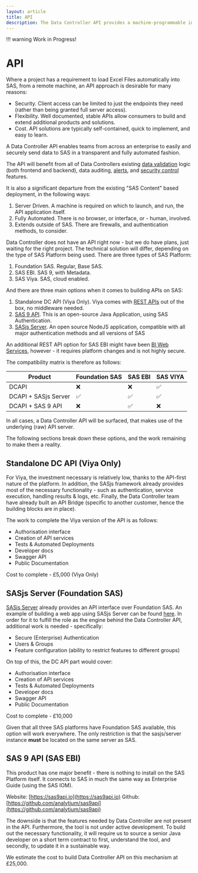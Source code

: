 ```yaml
---
layout: article
title: API
description: The Data Controller API provides a machine-programmable interface for loading spreadsheets into SAS
---
```


!!! warning
    Work in Progress!

# API

Where a project has a requirement to load Excel Files automatically into SAS, from a remote machine, an API approach is desirable for many reasons:

* Security.  Client access can be limited to just the endpoints they need (rather than being granted full server access).
* Flexibility.  Well documented, stable APIs allow consumers to build and extend additional products and solutions.
* Cost. API solutions are typically self-contained, quick to implement, and easy to learn.

A Data Controller API enables teams from across an enterprise to easily and securely send data to SAS in a transparent and fully automated fashion.

The API will benefit from all of Data Controllers existing [data validation](https://docs.datacontroller.io/dcc-validations/) logic (both frontend and backend), data auditing, [alerts](https://docs.datacontroller.io/emails/), and [security control](https://docs.datacontroller.io/dcc-security/) features.

It is also a significant departure from the existing "SAS Content" based deployment, in the following ways:

1. Server Driven.  A machine is required on which to launch, and run, the API application itself.
2. Fully Automated.  There is no browser, or interface, or - human, involved.
3. Extends outside of SAS.  There are firewalls, and authentication methods, to consider.

Data Controller does not have an API right now - but we do have plans, just waiting for the right project.  The technical solution will differ, depending on the type of SAS Platform being used.  There are three types of SAS Platform:

1. Foundation SAS.  Regular, Base SAS.
2. SAS EBI.  SAS 9, with Metadata.
3. SAS Viya.  SAS, cloud enabled.

And there are three main options when it comes to building APIs on SAS:

1. Standalone DC API (Viya Only).  Viya comes with [REST APIs](https://developer.sas.com/apis/rest/) out of the box, no middleware needed.
2. [SAS 9 API](https://github.com/analytium/sas9api).  This is an open-source Java Application, using SAS Authentication.
3. [SASjs Server](https://github.com/sasjs/server). An open source NodeJS application, compatible with all major authentication methods and all versions of SAS

An additional REST API option for SAS EBI might have been [BI Web Services](https://documentation.sas.com/doc/en/bicdc/9.4/bimtag/p1acycjd86du2hn11czxuog9x0ra.htm), however - it requires platform changes and is not highly secure.

The compatibility matrix is therefore as follows:

| Product | Foundation SAS| SAS EBI | SAS VIYA |
|---|---|---|---|
| DCAPI | ❌ | ❌ | ✅ |
| DCAPI + SASjs Server | ✅ | ✅ | ✅ |
| DCAPI + SAS 9 API | ❌ | ✅ | ❌ |

In all cases, a Data Controller API will be surfaced, that makes use of the underlying (raw) API server.

The following sections break down these options, and the work remaining to make them a reality.  

## Standalone DC API (Viya Only)

For Viya, the investment necessary is relatively low, thanks to the API-first nature of the platform. In addition, the SASjs framework already provides most of the necessary functionality - such as authentication, service execution, handling results & logs, etc.  Finally, the Data Controller team have already built an API Bridge (specific to another customer, hence the building blocks are in place).

The work to complete the Viya version of the API is as follows:

* Authorisation interface
* Creation of API services
* Tests & Automated Deployments
* Developer docs
* Swagger API 
* Public Documentation

Cost to complete - £5,000 (Viya Only)


## SASjs Server (Foundation SAS)

[SASjs Server](https://github.com/sasjs/server) already provides an API interface over Foundation SAS.  An example of building a web app using SASjs Server can be found [here](https://www.youtube.com/watch?v=F23j0R2RxSA).  In order for it to fulfill the role as the engine behind the Data Controller API, additional work is needed - specifically:

* Secure (Enterprise) Authentication
* Users & Groups
* Feature configuration (ability to restrict features to different groups)

On top of this, the DC API part would cover: 

* Authorisation interface
* Creation of API services
* Tests & Automated Deployments
* Developer docs
* Swagger API 
* Public Documentation

Cost to complete - £10,000 

Given that all three SAS platforms have Foundation SAS available, this option will work everywhere.  The only restriction is that the sasjs/server instance **must** be located on the same server as SAS.  


## SAS 9 API (SAS EBI)

This product has one major benefit - there is nothing to install on the SAS Platform itself. It connects to SAS in much the same way as Enterprise Guide (using the SAS IOM).

Website:  [https://sas9api.io](https://sas9api.io)
Github:  [https://github.com/analytium/sas9api](https://github.com/analytium/sas9api)

The downside is that the features needed by Data Controller are not present in the API.  Furthermore, the tool is not under active development.  To build out the necessary functionality, it will require us to source a senior Java developer on a short term contract to first, understand the tool, and secondly, to update it in a sustainable way.

We estimate the cost to build Data Controller API on this mechanism at £25,000.
